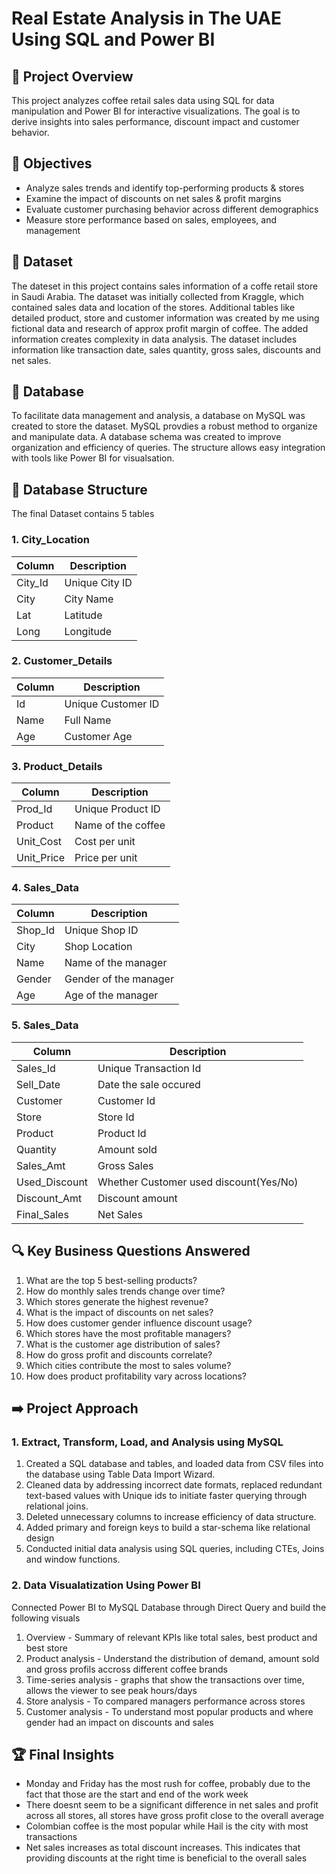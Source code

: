 # Real Estate Analysis in The UAE Using SQL and Power BI

## 🚀 Project Overview

This project analyzes coffee retail sales data using SQL for data manipulation and Power BI for interactive visualizations. The goal is to derive insights into sales performance, discount impact and customer behavior.

## 🎯 Objectives 

- Analyze sales trends and identify top-performing products & stores
- Examine the impact of discounts on net sales & profit margins
- Evaluate customer purchasing behavior across different demographics
- Measure store performance based on sales, employees, and management

## 📖 Dataset

The dateset in this project contains sales information of a coffe retail store in Saudi Arabia. The dataset was initially collected from Kraggle, which contained sales data and location of the stores. Additional tables like detailed product, store and customer information was created by me using fictional data and research of approx profit margin of coffee. The added information creates complexity in data analysis. The dataset includes information like transaction date, sales quantity, gross sales, discounts and net sales.

## 📁 Database

To facilitate data management and analysis, a database on MySQL was created to store the dataset. MySQL provdies a robust method to organize and manipulate data. A database schema was created to improve organization and efficiency of queries. The structure allows easy integration with tools like Power BI for visualsation.

## 📂 Database Structure

The final Dataset contains 5 tables

### 1. City_Location                
| Column  | Description    |
|---------|----------------|
| City_Id | Unique City ID |
| City    | City Name      |
| Lat     | Latitude       |
| Long    | Longitude      | 

### 2. Customer_Details
| Column | Description        |
|--------|--------------------|
| Id     | Unique Customer ID |
| Name   | Full Name          |
| Age    | Customer Age       | 

### 3. Product_Details
| Column      | Description       |
|-------------|-------------------|
| Prod_Id     | Unique Product ID |
| Product     | Name of the coffee|
| Unit_Cost   | Cost per unit     |
| Unit_Price  | Price per unit    | 

### 4. Sales_Data
| Column | Description           |
|--------|-----------------------|
| Shop_Id| Unique Shop ID        |
| City   | Shop Location         |
| Name   | Name of the manager   |
| Gender | Gender of the manager |
| Age    | Age of the manager    |

### 5. Sales_Data
| Column        | Description                            |
|---------------|----------------------------------------|
| Sales_Id      | Unique Transaction Id                  |
| Sell_Date     | Date the sale occured                  |
| Customer      | Customer Id                            |
| Store         | Store Id                               |
| Product       | Product Id                             |
| Quantity      | Amount sold                            |
| Sales_Amt     | Gross Sales                            |
| Used_Discount | Whether Customer used discount(Yes/No) |
| Discount_Amt  | Discount amount                        |
| Final_Sales   | Net Sales                              |

## 🔍 Key Business Questions Answered

1. What are the top 5 best-selling products?
2. How do monthly sales trends change over time?
3. Which stores generate the highest revenue?
4. What is the impact of discounts on net sales?
5. How does customer gender influence discount usage?
6. Which stores have the most profitable managers?
7. What is the customer age distribution of sales?
8. How do gross profit and discounts correlate?
9. Which cities contribute the most to sales volume?
10. How does product profitability vary across locations?

## ➡️ Project Approach

### 1. Extract, Transform, Load, and Analysis using MySQL
1. Created a SQL database and tables, and loaded data from CSV files into the database using Table Data Import Wizard. 
2. Cleaned data by addressing incorrect date formats, replaced redundant text-based values with Unique ids to initiate faster querying through relational joins.
3. Deleted unnecessary columns to increase efficiency of data structure.
4. Added primary and foreign keys to build a star-schema like relational design
5. Conducted initial data analysis using SQL queries, including CTEs, Joins and window functions.

### 2. Data Visualatization Using Power BI
Connected Power BI to MySQL Database through Direct Query and build the following visuals
1. Overview - Summary of relevant KPIs like total sales, best product and best store
2. Product analysis - Understand the distribution of demand, amount sold and gross profils accross different coffee brands
3. Time-series analysis - graphs that show the transactions over time, allows the viewer to see peak hours/days
4. Store analysis - To compared managers performance across stores
5. Customer analysis - To understand most popular products and where gender had an impact on discounts and sales 

## 🏆 Final Insights
- Monday and Friday has the most rush for coffee, probably due to the fact that those are the start and end of the work week
- There doesnt seem to be a significant difference in net sales and profit across all stores, all stores have gross profit close to the overall average 
- Colombian coffee is the most popular while Hail is the city with most transactions
- Net sales increases as total discount increases. This indicates that providing discounts at the right time is beneficial to the overall sales
